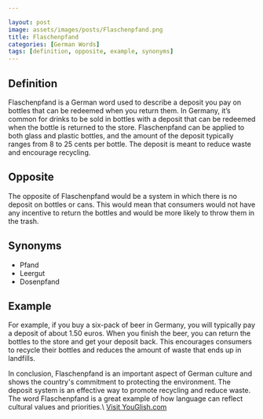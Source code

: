 ```yaml
---

layout: post
image: assets/images/posts/Flaschenpfand.png
title: Flaschenpfand
categories: [German Words]
tags: [definition, opposite, example, synonyms]
---
```


## Definition

Flaschenpfand is a German word used to describe a deposit you pay on bottles that can be redeemed when you return them. In Germany, it’s common for drinks to be sold in bottles with a deposit that can be redeemed when the bottle is returned to the store. Flaschenpfand can be applied to both glass and plastic bottles, and the amount of the deposit typically ranges from 8 to 25 cents per bottle. The deposit is meant to reduce waste and encourage recycling.

## Opposite

The opposite of Flaschenpfand would be a system in which there is no deposit on bottles or cans. This would mean that consumers would not have any incentive to return the bottles and would be more likely to throw them in the trash.

## Synonyms

- Pfand
- Leergut
- Dosenpfand

## Example

For example, if you buy a six-pack of beer in Germany, you will typically pay a deposit of about 1.50 euros. When you finish the beer, you can return the bottles to the store and get your deposit back. This encourages consumers to recycle their bottles and reduces the amount of waste that ends up in landfills.
    
In conclusion, Flaschenpfand is an important aspect of German culture and shows the country's commitment to protecting the environment. The deposit system is an effective way to promote recycling and reduce waste. The word Flaschenpfand is a great example of how language can reflect cultural values and priorities.\ <a id="yg-widget-0" class="youglish-widget" data-query="Flaschenpfand" data-lang="german" data-components="8412" data-auto-start="0" data-bkg-color="theme_light" data-title="How%20to%20pronounce%20Flaschenpfand%20in%20German"  rel="nofollow" href="https://youglish.com">Visit YouGlish.com</a><script async src="https://youglish.com/public/emb/widget.js" charset="utf-8"></script>